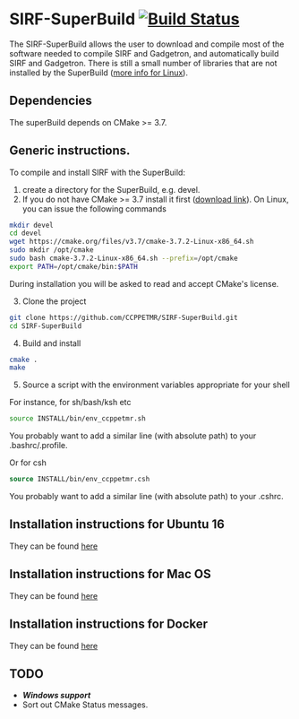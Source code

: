 # SIRF-SuperBuild [![Build Status](https://travis-ci.org/CCPPETMR/SIRF-SuperBuild.svg?branch=master)](https://travis-ci.org/CCPPETMR/SIRF-SuperBuild)

The SIRF-SuperBuild allows the user to download and compile most of the software
needed to compile SIRF and Gadgetron, and automatically build SIRF and Gadgetron. 
There is still a small number of libraries that are not installed
by the SuperBuild ([more info for Linux](https://github.com/CCPPETMR/SIRF/wiki/SIRF-SuperBuild-Ubuntu-16.04#2-install-dependencies-for-gadgetron)).

## Dependencies

The superBuild depends on CMake >= 3.7.

## Generic instructions.

To compile and install SIRF with the SuperBuild:

 1. create a directory for the SuperBuild, e.g. devel.
 2. If you do not have CMake >= 3.7 install it first ([download link](https://cmake.org/download/)). On Linux,
you can issue the following commands

```bash
mkdir devel
cd devel
wget https://cmake.org/files/v3.7/cmake-3.7.2-Linux-x86_64.sh
sudo mkdir /opt/cmake
sudo bash cmake-3.7.2-Linux-x86_64.sh --prefix=/opt/cmake
export PATH=/opt/cmake/bin:$PATH
```
During installation you will be asked to read and accept CMake's license.

 3. Clone the project 

```bash
git clone https://github.com/CCPPETMR/SIRF-SuperBuild.git
cd SIRF-SuperBuild
```

 4. Build and install
```bash
cmake .
make
```
5. Source a script with the environment variables appropriate for your shell

For instance, for sh/bash/ksh etc
```bash
source INSTALL/bin/env_ccppetmr.sh
```
You probably want to add a similar line (with absolute path) to your .bashrc/.profile.

Or for csh
```csh
source INSTALL/bin/env_ccppetmr.csh
```
You probably want to add a similar line (with absolute path) to your .cshrc.

## Installation instructions for Ubuntu 16

They can be found [here](https://github.com/CCPPETMR/SIRF/wiki/SIRF-SuperBuild-Ubuntu-16.04)

## Installation instructions for Mac OS

They can be found [here](https://github.com/CCPPETMR/SIRF/wiki/SIRF-SuperBuild-on-MacOS)

## Installation instructions for Docker

They can be found [here](https://github.com/CCPPETMR/SIRF/wiki/SIRF-SuperBuild-on-Docker)

## TODO

- ***Windows support***
- Sort out CMake Status messages.
